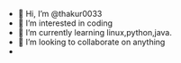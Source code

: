 - 👋 Hi, I’m @thakur0033
- 👀 I’m interested in coding 
- 🌱 I’m currently learning linux,python,java.
- 💞️ I’m looking to collaborate on anything
- 

